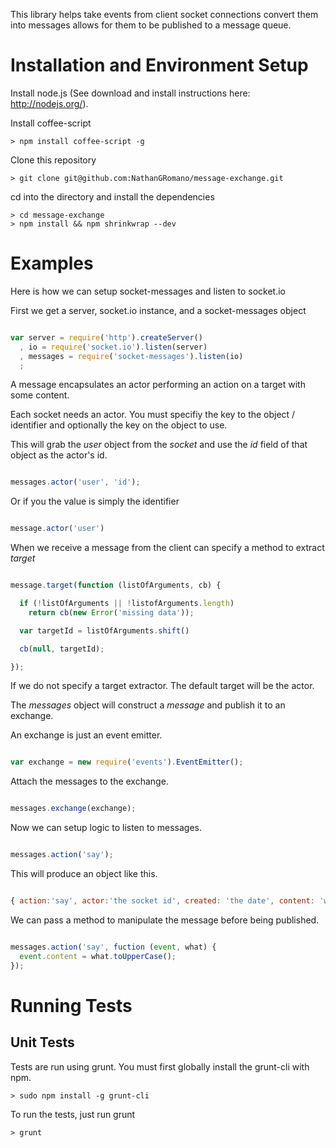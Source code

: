 
This library helps take events from client socket connections convert them into messages allows for them to be published to a message queue.

# Installation and Environment Setup

Install node.js (See download and install instructions here: http://nodejs.org/).

Install coffee-script

    > npm install coffee-script -g

Clone this repository

    > git clone git@github.com:NathanGRomano/message-exchange.git

cd into the directory and install the dependencies

    > cd message-exchange
    > npm install && npm shrinkwrap --dev

# Examples

Here is how we can setup socket-messages and listen to socket.io

First we get a server, socket.io instance, and a socket-messages object

```javascript

var server = require('http').createServer()
  , io = require('socket.io').listen(server) 
  , messages = require('socket-messages').listen(io)
  ;

```

A message encapsulates an actor performing an action on a target with some content.

Each socket needs an actor.  You must specifiy the key to the object / identifier and optionally the key on the object to use.

This will grab the *user* object from the *socket* and use the *id* field of that object as the actor's id.

```javascript

messages.actor('user', 'id');

```

Or if you the value is simply the identifier

```javascript

message.actor('user')

```

When we receive a message from the client can specify a method to extract *target*

```javascript

message.target(function (listOfArguments, cb) {

  if (!listOfArguments || !listofArguments.length)
    return cb(new Error('missing data'));

  var targetId = listOfArguments.shift()

  cb(null, targetId);

});

```

If we do not specify a target extractor.  The default target will be the actor.

The *messages* object will construct a *message* and publish it to an exchange.

An exchange is just an event emitter.

```javascript

var exchange = new require('events').EventEmitter();

```

Attach the messages to the exchange.

```javascript

messages.exchange(exchange);

```

Now we can setup logic to listen to messages.

```javascript

messages.action('say');

```

This will produce an object like this.

```javascript

{ action:'say', actor:'the socket id', created: 'the date', content: 'what was said', target: 'what the actor is targeting their action to' }

```

We can pass a method to manipulate the message before being published.

```javascript

messages.action('say', fuction (event, what) {
  event.content = what.toUpperCase();
});

```

# Running Tests

## Unit Tests

Tests are run using grunt.  You must first globally install the grunt-cli with npm.

    > sudo npm install -g grunt-cli

To run the tests, just run grunt

    > grunt

